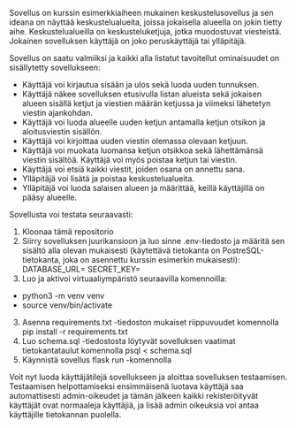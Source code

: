 Sovellus on kurssin esimerkkiaiheen mukainen keskustelusovellus ja sen ideana on näyttää keskustelualueita, joissa jokaisella alueella on jokin tietty aihe. Keskustelualueilla on keskusteluketjuja, jotka muodostuvat viesteistä. Jokainen sovelluksen käyttäjä on joko peruskäyttäjä tai ylläpitäjä.

Sovellus on saatu valmiiksi ja kaikki alla listatut tavoitellut ominaisuudet on sisällytetty sovellukseen:

- Käyttäjä voi kirjautua sisään ja ulos sekä luoda uuden tunnuksen.
- Käyttäjä näkee sovelluksen etusivulla listan alueista sekä jokaisen alueen sisällä ketjut ja viestien määrän ketjussa ja viimeksi lähetetyn viestin ajankohdan.
- Käyttäjä voi luoda alueelle uuden ketjun antamalla ketjun otsikon ja aloitusviestin sisällön.
- Käyttäjä voi kirjoittaa uuden viestin olemassa olevaan ketjuun.
- Käyttäjä voi muokata luomansa ketjun otsikkoa sekä lähettämänsä viestin sisältöä. Käyttäjä voi myös poistaa ketjun tai viestin.
- Käyttäjä voi etsiä kaikki viestit, joiden osana on annettu sana.
- Ylläpitäjä voi lisätä ja poistaa keskustelualueita.
- Ylläpitäjä voi luoda salaisen alueen ja määrittää, keillä käyttäjillä on pääsy alueelle.

Sovellusta voi testata seuraavasti:
1. Kloonaa tämä repositorio
2. Siirry sovelluksen juurikansioon ja luo sinne .env-tiedosto ja määritä sen sisältö alla olevan mukaisesti (käytettävä tietokanta on PostreSQL-tietokanta, joka on asennettu kurssin esimerkin mukaisesti):
  DATABASE_URL=<tietokannan-paikallinen-osoite>
  SECRET_KEY=<salainen-avain>
3. Luo ja aktivoi virtuaaliympäristö seuraavilla komennoilla:
- python3 -m venv venv
- source venv/bin/activate
3. Asenna requirements.txt -tiedoston mukaiset riippuvuudet komennolla pip install -r requirements.txt
4. Luo schema.sql -tiedostosta löytyvät sovelluksen vaatimat tietokantataulut komennolla psql < schema.sql
5. Käynnistä sovellus flask run -komennolla

Voit nyt luoda käyttäjätilejä sovellukseen ja aloittaa sovelluksen testaamisen. Testaamisen helpottamiseksi ensimmäisenä luotava käyttäjä saa automattisesti admin-oikeudet ja tämän jälkeen kaikki rekisteröityvät käyttäjät ovat normaaleja käyttäjiä, ja lisää admin oikeuksia voi antaa käyttäjille tietokannan puolella.